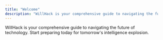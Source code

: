 ```yaml
---
title: "Welcome"
description: "WillHack is your comprehensive guide to navigating the future of technology. Start preparing today for tomorrow's intelligence explosion."
---
```

WillHack is your comprehensive guide to navigating the future of technology. Start preparing today for tomorrow's intelligence explosion.